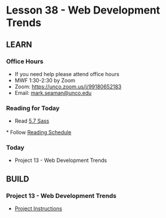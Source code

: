 # Lesson 38 - Web Development Trends

## LEARN        


### Office Hours
* If you need help please attend office hours
* MWF  1:30-2:30 by Zoom
* Zoom:  https://unco.zoom.us/j/99180652183
* Email: mark.seaman@unco.edu      


### Reading for Today  
* Read <a target="_blank" 
href="https://learn.zybooks.com/zybook/UNCOBACS200SeamanFall2021/chapter/5/section/7">
5.7 Sass
</a>
* Follow <a target="_blank" href="/course/bacs200/docs/ZybooksReading">Reading Schedule</a>


### Today
* Project 13 - Web Development Trends



## BUILD

### Project 13 - Web Development Trends
* [Project Instructions](/course/bacs200/project/13)

